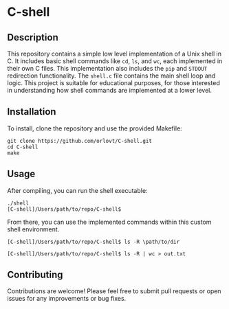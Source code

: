 # C-shell

## Description
This repository contains a simple low level implementation of a Unix shell in C. It includes basic shell commands like `cd`, `ls`, and `wc`, each implemented in their own C files. This implementation also includes the `pip` and `STDOUT` redirection functionality. The `shell.c` file contains the main shell loop and logic. This project is suitable for educational purposes, for those interested in understanding how shell commands are implemented at a lower level.

## Installation
To install, clone the repository and use the provided Makefile:
```
git clone https://github.com/orlovt/C-shell.git
cd C-shell
make
```

## Usage
After compiling, you can run the shell executable:
```
./shell
[C-shell]/Users/path/to/repo/C-shell$
```
From there, you can use the implemented commands within this custom shell environment.

```
[C-shell]/Users/path/to/repo/C-shell$ ls -R \path/to/dir
```

```
[C-shell]/Users/path/to/repo/C-shell$ ls -R | wc > out.txt
```

## Contributing
Contributions are welcome! Please feel free to submit pull requests or open issues for any improvements or bug fixes.
